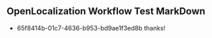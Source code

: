 ## OpenLocalization Workflow Test MarkDown
* 65f8414b-01c7-4636-b953-bd9ae1f3ed8b 
thanks!<!--HONumber=Mar16_HO2-->
